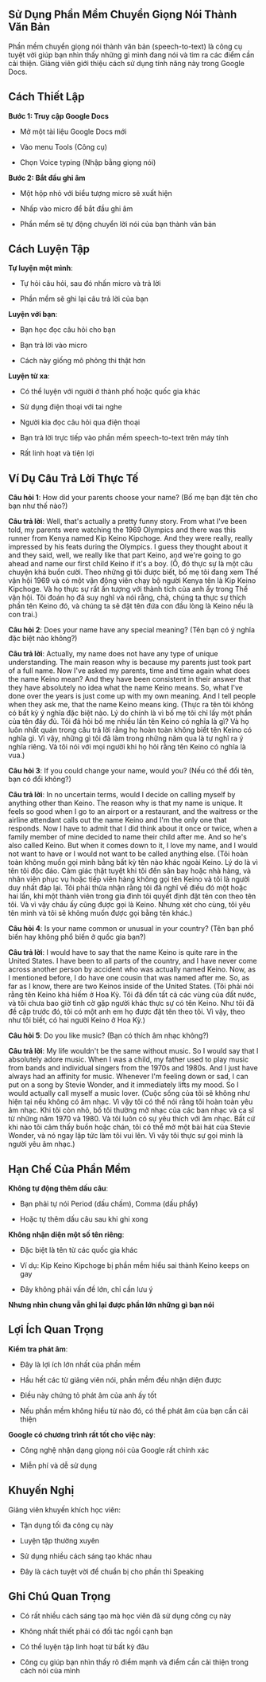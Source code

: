 ## Sử Dụng Phần Mềm Chuyển Giọng Nói Thành Văn Bản

Phần mềm chuyển giọng nói thành văn bản (speech-to-text) là công cụ tuyệt vời giúp bạn nhìn thấy những gì mình đang nói và tìm ra các điểm cần cải thiện. Giảng viên giới thiệu cách sử dụng tính năng này trong Google Docs.

## Cách Thiết Lập

**Bước 1: Truy cập Google Docs**

- Mở một tài liệu Google Docs mới
    
- Vào menu Tools﻿ (Công cụ)
    
- Chọn Voice typing﻿ (Nhập bằng giọng nói)
    

**Bước 2: Bắt đầu ghi âm**

- Một hộp nhỏ với biểu tượng micro sẽ xuất hiện
    
- Nhấp vào micro để bắt đầu ghi âm
    
- Phần mềm sẽ tự động chuyển lời nói của bạn thành văn bản
    

## Cách Luyện Tập

**Tự luyện một mình**:

- Tự hỏi câu hỏi, sau đó nhấn micro và trả lời
    
- Phần mềm sẽ ghi lại câu trả lời của bạn
    

**Luyện với bạn**:

- Bạn học đọc câu hỏi cho bạn
    
- Bạn trả lời vào micro
    
- Cách này giống mô phỏng thi thật hơn
    

**Luyện từ xa**:

- Có thể luyện với người ở thành phố hoặc quốc gia khác
    
- Sử dụng điện thoại với tai nghe
    
- Người kia đọc câu hỏi qua điện thoại
    
- Bạn trả lời trực tiếp vào phần mềm speech-to-text trên máy tính
    
- Rất linh hoạt và tiện lợi
    

## Ví Dụ Câu Trả Lời Thực Tế

**Câu hỏi 1**: How did your parents choose your name?﻿ (Bố mẹ bạn đặt tên cho bạn như thế nào?)

**Câu trả lời**: Well, that's actually a pretty funny story. From what I've been told, my parents were watching the 1969 Olympics and there was this runner from Kenya named Kip Keino Kipchoge. And they were really, really impressed by his feats during the Olympics. I guess they thought about it and they said, well, we really like that part Keino, and we're going to go ahead and name our first child Keino if it's a boy. (Ồ, đó thực sự là một câu chuyện khá buồn cười. Theo những gì tôi được biết, bố mẹ tôi đang xem Thế vận hội 1969 và có một vận động viên chạy bộ người Kenya tên là Kip Keino Kipchoge. Và họ thực sự rất ấn tượng với thành tích của anh ấy trong Thế vận hội. Tôi đoán họ đã suy nghĩ và nói rằng, chà, chúng ta thực sự thích phần tên Keino đó, và chúng ta sẽ đặt tên đứa con đầu lòng là Keino nếu là con trai.)

**Câu hỏi 2**: Does your name have any special meaning?﻿ (Tên bạn có ý nghĩa đặc biệt nào không?)

**Câu trả lời**: Actually, my name does not have any type of unique understanding. The main reason why is because my parents just took part of a full name. Now I've asked my parents, time and time again what does the name Keino mean? And they have been consistent in their answer that they have absolutely no idea what the name Keino means. So, what I've done over the years is just come up with my own meaning. And I tell people when they ask me, that the name Keino means king. (Thực ra tên tôi không có bất kỳ ý nghĩa đặc biệt nào. Lý do chính là vì bố mẹ tôi chỉ lấy một phần của tên đầy đủ. Tôi đã hỏi bố mẹ nhiều lần tên Keino có nghĩa là gì? Và họ luôn nhất quán trong câu trả lời rằng họ hoàn toàn không biết tên Keino có nghĩa gì. Vì vậy, những gì tôi đã làm trong những năm qua là tự nghĩ ra ý nghĩa riêng. Và tôi nói với mọi người khi họ hỏi rằng tên Keino có nghĩa là vua.)

**Câu hỏi 3**: If you could change your name, would you?﻿ (Nếu có thể đổi tên, bạn có đổi không?)

**Câu trả lời**: In no uncertain terms, would I decide on calling myself by anything other than Keino. The reason why is that my name is unique. It feels so good when I go to an airport or a restaurant, and the waitress or the airline attendant calls out the name Keino and I'm the only one that responds. Now I have to admit that I did think about it once or twice, when a family member of mine decided to name their child after me. And so he's also called Keino. But when it comes down to it, I love my name, and I would not want to have or I would not want to be called anything else. (Tôi hoàn toàn không muốn gọi mình bằng bất kỳ tên nào khác ngoài Keino. Lý do là vì tên tôi độc đáo. Cảm giác thật tuyệt khi tôi đến sân bay hoặc nhà hàng, và nhân viên phục vụ hoặc tiếp viên hàng không gọi tên Keino và tôi là người duy nhất đáp lại. Tôi phải thừa nhận rằng tôi đã nghĩ về điều đó một hoặc hai lần, khi một thành viên trong gia đình tôi quyết định đặt tên con theo tên tôi. Và vì vậy cháu ấy cũng được gọi là Keino. Nhưng xét cho cùng, tôi yêu tên mình và tôi sẽ không muốn được gọi bằng tên khác.)

**Câu hỏi 4**: Is your name common or unusual in your country?﻿ (Tên bạn phổ biến hay không phổ biến ở quốc gia bạn?)

**Câu trả lời**: I would have to say that the name Keino is quite rare in the United States. I have been to all parts of the country, and I have never come across another person by accident who was actually named Keino. Now, as I mentioned before, I do have one cousin that was named after me. So, as far as I know, there are two Keinos inside of the United States. (Tôi phải nói rằng tên Keino khá hiếm ở Hoa Kỳ. Tôi đã đến tất cả các vùng của đất nước, và tôi chưa bao giờ tình cờ gặp người khác thực sự có tên Keino. Như tôi đã đề cập trước đó, tôi có một anh em họ được đặt tên theo tôi. Vì vậy, theo như tôi biết, có hai người Keino ở Hoa Kỳ.)

**Câu hỏi 5**: Do you like music?﻿ (Bạn có thích âm nhạc không?)

**Câu trả lời**: My life wouldn't be the same without music. So I would say that I absolutely adore music. When I was a child, my father used to play music from bands and individual singers from the 1970s and 1980s. And I just have always had an affinity for music. Whenever I'm feeling down or sad, I can put on a song by Stevie Wonder, and it immediately lifts my mood. So I would actually call myself a music lover. (Cuộc sống của tôi sẽ không như hiện tại nếu không có âm nhạc. Vì vậy tôi có thể nói rằng tôi hoàn toàn yêu âm nhạc. Khi tôi còn nhỏ, bố tôi thường mở nhạc của các ban nhạc và ca sĩ từ những năm 1970 và 1980. Và tôi luôn có sự yêu thích với âm nhạc. Bất cứ khi nào tôi cảm thấy buồn hoặc chán, tôi có thể mở một bài hát của Stevie Wonder, và nó ngay lập tức làm tôi vui lên. Vì vậy tôi thực sự gọi mình là người yêu âm nhạc.)

## Hạn Chế Của Phần Mềm

**Không tự động thêm dấu câu**:

- Bạn phải tự nói Period﻿ (dấu chấm), Comma﻿ (dấu phẩy)
    
- Hoặc tự thêm dấu câu sau khi ghi xong
    

**Không nhận diện một số tên riêng**:

- Đặc biệt là tên từ các quốc gia khác
    
- Ví dụ: Kip Keino Kipchoge﻿ bị phần mềm hiểu sai thành Keino keeps on gay﻿
    
- Đây không phải vấn đề lớn, chỉ cần lưu ý
    

**Nhưng nhìn chung vẫn ghi lại được phần lớn những gì bạn nói**

## Lợi Ích Quan Trọng

**Kiểm tra phát âm**:

- Đây là lợi ích lớn nhất của phần mềm
    
- Hầu hết các từ giảng viên nói, phần mềm đều nhận diện được
    
- Điều này chứng tỏ phát âm của anh ấy tốt
    
- Nếu phần mềm không hiểu từ nào đó, có thể phát âm của bạn cần cải thiện
    

**Google có chương trình rất tốt cho việc này**:

- Công nghệ nhận dạng giọng nói của Google rất chính xác
    
- Miễn phí và dễ sử dụng
    

## Khuyến Nghị

Giảng viên khuyến khích học viên:

- Tận dụng tối đa công cụ này
    
- Luyện tập thường xuyên
    
- Sử dụng nhiều cách sáng tạo khác nhau
    
- Đây là cách tuyệt vời để chuẩn bị cho phần thi Speaking
    

## Ghi Chú Quan Trọng

- Có rất nhiều cách sáng tạo mà học viên đã sử dụng công cụ này
    
- Không nhất thiết phải có đối tác ngồi cạnh bạn
    
- Có thể luyện tập linh hoạt từ bất kỳ đâu
    
- Công cụ giúp bạn nhìn thấy rõ điểm mạnh và điểm cần cải thiện trong cách nói của mình